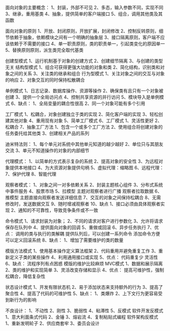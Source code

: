 面向对象的主要概念：
	1、封装，外部不可见
	2、多态，输入参数不同，实现不同
	3、继承，重用基类
	4、抽象，提供简单的客户端接口
	5、组合，调用其他类及其函数
	
面向对象的原则
	1、开放、封闭原则，开放扩展，封闭修改
	2、控制反转原则，细节依赖于抽象，依赖模块之间有一个明确的抽象层
	3、接口隔离原则，客户端不应该依赖于不需要的接口
	4、单一职责原则，类的职责单一，引起类变化的原因单一
	5、替换原则原则，派生类完全取代基类
	
创建型模式
	1、运行机制基于对象的创建方式
	2、创建细节隔离
	3、与创建的类型无关
结构型模式
	1、组合可获得更强大功能的对象和类
	2、简化结构，识别类和对象之间的关系
	3、关注类的继承和组合
行为型模式
	1、关注对象之间的交互与对象的响应
	2、对象交互的同时保持松散耦合
	
单例模式
	1、日志记录、数据库操作、资源等操作
	2、确保类有且只有一个对象被创建
	3、提供一个全局访问点
	4、控制共享资源的并行访问
	5、模块导入是单例模式
	6、缺点：
		1、全局变量的耦合性很高
		2、同一个对象可能有多个引用
		
工厂模式
	1、松耦合，对象创建独立于类的实现
	2、简化客户端的实现
	3、轻松创建其他对象
	4、重用现有对象
	5、简单工厂模式
	6、工厂模式
		1、灵活性更好
		2、松耦合
	7、抽象工厂方法
		1、包含一个或多个工厂方法
		2、使用组合将创建对象的任务委托给其他类
		3、创建相关产品的系列
		
迪米特法则：
	1、每个单元对系统中其他单元知道的越少越好
	2、单位只与其朋友交流
	3、单元不知道操作的对象的内部细节
	
代理模式：
	1、以简单的方式表示复杂的系统
	2、提高对象的安全性
	3、为远程对象提供本地接口
	4、为大资源对象提供句柄
	5、虚拟代理：缩略图
	6、远程代理：
	7、保护代理
	8、智能代理

观察者模式：
	1、对象之间一对多依赖关系
	2、封装主题核心组件
	3、分布式系统中事件服务
	4、股票市场
	5、拉模型
		主题对观察者进行广播
		观察者拉取数据
	6、推模型
		主题直接向观察者发送详细信息
	7、交互的对象之间保持松耦合
	8、无需修改时，发送数据交互
	9、随时增减观察者
	10、缺点
		1、接口必须由具体观察者实现
		2、通知的不可靠性，导致竞争条件或不一致
		
命令模式
	1、请求封装为对象；
	2、不同的请求对客户进行参数化
	3、允许将请求保存在队列中
	4、提供面向对象的回调
	5、重做或回滚
	6、异步任务执行
	7、优点：
		调用的类与执行的类解耦
		提供队列后，可以创建一系列命令
		添加命令方便
		可以定义回滚系统
	8、缺点：
		1、增加了需要维护的类的数量
		
模版方法模式
	1、使用基本操作定义算法框架
	2、代码重用并避免重复工作
	3、重新定义子类的某些操作
	4、利用通用接口或实现
	5、优点：
		代码重复少
		灵活性
	6、缺点：
		流程序列有点困惑
		模版的维护比较麻烦
MVC模式
	1、数据和展示隔离
	2、类的维护和实现简单
	3、灵活改变存储和显示
	4、优点：
		提高可维护性，强制松耦合，降低复杂性

状态设计模式
	1、开发有限状态机
	2、易于添加状态来支持额外的行为
	3、提高了聚合性
	4、提高了代码的可维护性
	5、缺点：
		1、类爆炸
		2、上下文行为更容易受到新行为的影响

不良设计：
	1、不动性
	2、刚性
	3、脆弱性
	4、粘滞性
	5、反模式
		软件开发反模式
			1、意大利面条式代码
			2、金锤
			3、熔岩流
			4、复制粘贴式编程
		软件架构反模式
			1、重新发明轮子
			2、供应商套牢
			3、委员会设计
			
	

	
		
	
		
	
		
	


	
